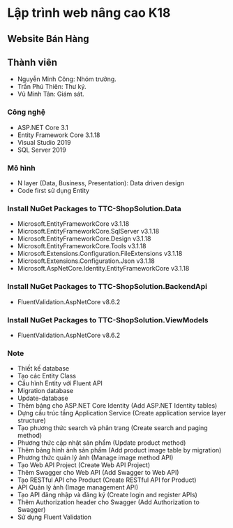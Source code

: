 # Lập trình web nâng cao K18
## Website Bán Hàng
## Thành viên
- Nguyễn Minh Công: Nhóm trưởng.
- Trần Phú Thiên: Thư ký.
- Vũ Minh Tân: Giám sát.
### Công nghệ
* ASP.NET Core 3.1
* Entity Framework Core 3.1.18
* Visual Studio 2019
* SQL Server 2019
### Mô hình
* N layer (Data, Business, Presentation): Data driven design
* Code first sử dụng Entity
### Install NuGet Packages to TTC-ShopSolution.Data
* Microsoft.EntityFrameworkCore v3.1.18
* Microsoft.EntityFrameworkCore.SqlServer v3.1.18
* Microsoft.EntityFrameworkCore.Design v3.1.18
* Microsoft.EntityFrameworkCore.Tools v3.1.18
* Microsoft.Extensions.Configuration.FileExtensions v3.1.18
* Microsoft.Extensions.Configuration.Json v3.1.18
* Microsoft.AspNetCore.Identity.EntityFrameworkCore v3.1.18
### Install NuGet Packages to TTC-ShopSolution.BackendApi
* FluentValidation.AspNetCore v8.6.2
### Install NuGet Packages to TTC-ShopSolution.ViewModels
* FluentValidation.AspNetCore v8.6.2
### Note
* Thiết kế database
* Tạo các Entity Class
* Cấu hình Entity với Fluent API
* Migration database
* Update-database
* Thêm bảng cho ASP.NET Core Identity (Add ASP.NET Identity tables)
* Dựng cấu trúc tầng Application Service (Create application service layer structure)
* Tạo phương thức search và phân trang (Create search and paging method)
* Phương thức cập nhật sản phẩm (Update product method)
* Thêm bảng hình ảnh sản phẩm (Add product image table by migration)
* Phương thức quản lý ảnh (Manage image method API)
* Tạo Web API Project (Create Web API Project)
* Thêm Swagger cho Web API (Add Swagger to Web API)
* Tạo RESTful API cho Product (Create RESTful API for Product)
* API Quản lý ảnh (Image management API)
* Tạo API đăng nhập và đăng ký (Create login and register APIs)
* Thêm Authorization header cho Swagger (Add Authorization to Swagger)
* Sử dụng Fluent Validation
